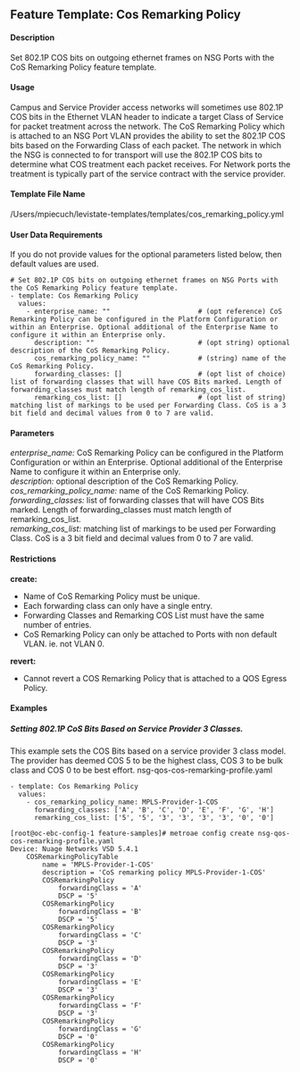 ## Feature Template: Cos Remarking Policy
#### Description
Set 802.1P COS bits on outgoing ethernet frames on NSG Ports with the CoS Remarking Policy feature template.

#### Usage
Campus and Service Provider access networks will sometimes use 802.1P COS bits in the Ethernet VLAN header to indicate a target Class of Service for packet treatment across the network. The CoS Remarking Policy which is attached to an NSG Port VLAN provides the ability to set the 802.1P COS bits based on the Forwarding Class of each packet. The network in which the NSG is connected to for transport will use the 802.1P COS bits to determine what COS treatment each packet receives. For Network ports the treatment is typically part of the service contract with the service provider.

#### Template File Name
/Users/mpiecuch/levistate-templates/templates/cos_remarking_policy.yml

#### User Data Requirements
If you do not provide values for the optional parameters listed below, then default values are used.

```
# Set 802.1P COS bits on outgoing ethernet frames on NSG Ports with the CoS Remarking Policy feature template.
- template: Cos Remarking Policy
  values:
    - enterprise_name: ""                      # (opt reference) CoS Remarking Policy can be configured in the Platform Configuration or within an Enterprise. Optional additional of the Enterprise Name to configure it within an Enterprise only.
      description: ""                          # (opt string) optional description of the CoS Remarking Policy.
      cos_remarking_policy_name: ""            # (string) name of the CoS Remarking Policy.
      forwarding_classes: []                   # (opt list of choice) list of forwarding classes that will have COS Bits marked. Length of forwarding_classes must match length of remarking_cos_list.
      remarking_cos_list: []                   # (opt list of string) matching list of markings to be used per Forwarding Class. CoS is a 3 bit field and decimal values from 0 to 7 are valid.

```

#### Parameters
*enterprise_name:* CoS Remarking Policy can be configured in the Platform Configuration or within an Enterprise. Optional additional of the Enterprise Name to configure it within an Enterprise only.<br>
*description:* optional description of the CoS Remarking Policy.<br>
*cos_remarking_policy_name:* name of the CoS Remarking Policy.<br>
*forwarding_classes:* list of forwarding classes that will have COS Bits marked. Length of forwarding_classes must match length of remarking_cos_list.<br>
*remarking_cos_list:* matching list of markings to be used per Forwarding Class. CoS is a 3 bit field and decimal values from 0 to 7 are valid.<br>


#### Restrictions
**create:**
* Name of CoS Remarking Policy must be unique.
* Each forwarding class can only have a single entry.
* Forwarding Classes and Remarking COS List must have the same number of entries.
* CoS Remarking Policy can only be attached to Ports with non default VLAN. ie. not VLAN 0.

**revert:**
* Cannot revert a COS Remarking Policy that is attached to a QOS Egress Policy.

#### Examples

##### Setting 802.1P CoS Bits Based on Service Provider 3 Classes.
This example sets the COS Bits based on a service provider 3 class model. The provider has deemed COS 5 to be the highest class, COS 3 to be bulk class and COS 0 to be best effort.  nsg-qos-cos-remarking-profile.yaml
```
- template: Cos Remarking Policy
  values:
    - cos_remarking_policy_name: MPLS-Provider-1-COS
      forwarding_classes: ['A', 'B', 'C', 'D', 'E', 'F', 'G', 'H']
      remarking_cos_list: ['5', '5', '3', '3', '3', '3', '0', '0']

```
```
[root@oc-ebc-config-1 feature-samples]# metroae config create nsg-qos-cos-remarking-profile.yaml
Device: Nuage Networks VSD 5.4.1
    COSRemarkingPolicyTable
        name = 'MPLS-Provider-1-COS'
        description = 'CoS remarking policy MPLS-Provider-1-COS'
        COSRemarkingPolicy
            forwardingClass = 'A'
            DSCP = '5'
        COSRemarkingPolicy
            forwardingClass = 'B'
            DSCP = '5'
        COSRemarkingPolicy
            forwardingClass = 'C'
            DSCP = '3'
        COSRemarkingPolicy
            forwardingClass = 'D'
            DSCP = '3'
        COSRemarkingPolicy
            forwardingClass = 'E'
            DSCP = '3'
        COSRemarkingPolicy
            forwardingClass = 'F'
            DSCP = '3'
        COSRemarkingPolicy
            forwardingClass = 'G'
            DSCP = '0'
        COSRemarkingPolicy
            forwardingClass = 'H'
            DSCP = '0'

```
